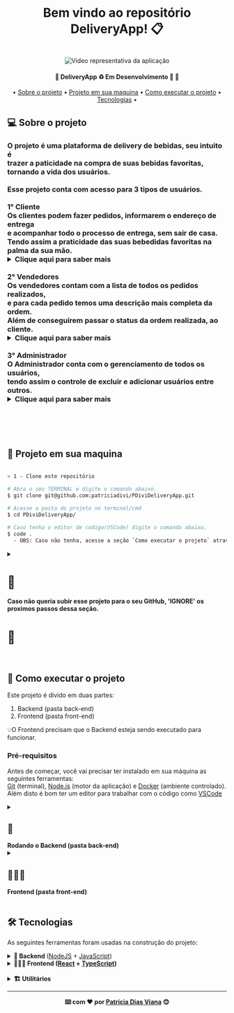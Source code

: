 <div align="center">
<h1 fontsize="80px">Bem vindo ao repositório DeliveryApp! 📋</h1>
  </br>

   <img controls autoplay loop muted markdown="1" src="https://github.com/patriciadivi/PDiviDeliveryApp/assets/38478917/b5f6c73a-1a69-4eab-8e4f-94a757f5e6dd" alt="Video representativa da aplicação" >
   
  <h4 align="center"> 
	🚧  DeliveryApp ♻️ Em Desenvolvimento 🚀 🚧
  </h4>
  <p align="center">
   • <a href="#-sobre-o-projeto">Sobre o projeto</a> •
   <a href="#-projeto-em-sua-maquina">Projeto em sua maquina</a> •
   <a href="#-como-executar-o-projeto">Como executar o projeto</a> •
   <a href="#-tecnologias">Tecnologias</a> •
  </p>
  
  <div align="left">

 ## 💻 Sobre o projeto
  <h3>
  O projeto é uma plataforma de delivery de bebidas, seu intuito é</br>
  trazer a paticidade na compra de suas bebidas favoritas,</br>
  tornando a vida dos usuários.

  </br>
  </br>
  Esse projeto conta com acesso para 3 tipos de usuários.</br>
  
  </br>
  1° Cliente</br> 
  Os clientes podem fazer pedidos, informarem o endereço de entrega</br> 
  e acompanhar todo o processo de entrega, sem sair de casa.</br>
  Tendo assim a praticidade das suas bebedidas favoritas na</br>
  palma da sua mão.</br>
  <details align="left">
  <summary>  Clique aqui para saber mais </summary>
  </br>

  ```Bash

                         >   Acessos para o 'Cliente'   <

        --- Login ---                     |               --- Senha ---
  zebirita@email.com              |               $#zebirita#$

  ```
  
   <video controls autoplay loop muted markdown="0" src="https://github.com/patriciadivi/PDiviDeliveryApp/assets/38478917/92d8944e-848a-48f7-936b-9a5a1ef43b5e" alt="Imagem representativa da aplicação" ></video>
  </details>
  
  </br>
  2° Vendedores</br>
  Os vendedores contam com a lista de todos os pedidos realizados,</br>
  e para cada pedido temos uma descrição mais completa da ordem.</br>
  Além de conseguirem passar o status da ordem realizada, ao cliente.
  <details align="left">
  <summary>  Clique aqui para saber mais </summary>
  </br>

  ```Bash

                         >   Acessos para o 'Vendedores'   <

          --- Login ---                           |               --- Senha ---
  fulana@deliveryapp.com              |               fulana@123

  ```
    <video controls autoplay loop muted markdown="1" src="43b5e" alt="Imagem representativa da aplicação" ></video>
  
  </details>

  </br>
  3° Administrador</br>
  O Administrador conta com o gerenciamento de todos os usuários,</br>
  tendo assim o controle de excluir e adicionar usuários entre outros.
  <details align="left">
  <summary>  Clique aqui para saber mais </summary>
  </br>

  ```Bash

                         >   Acessos para o 'Administrador'   <

          --- Login ---                        |               --- Senha ---
  adm@deliveryapp.com              |               --adm2@21!!--

  ```
  
  </br>
  <video controls autoplay loop muted markdown="1" src="https://github.com/patriciadivi/PDiviDeliveryApp/assets/38478917/0b494f7c-d658-4b92-bac4-a5a389627367" alt="Imagem representativa da aplicação" ></video>
  </details>

  </br>
  </br>
  </h3>
 
  </br>
  
  
 ## 🔗 Projeto em sua maquina
  ```Bash

  > 1 - Clone este repositório
    
  # Abra o seu TERMINAL e digite o comando abaixo.
  $ git clone git@github.com:patriciadivi/PDiviDeliveryApp.git

  # Acesse a pasta do projeto no terminal/cmd
  $ cd PDiviDeliveryApp/

  # Caso tenha o editor de codigo(VSCode) digite o comando abaixo.
  $ code .
    - OBS: Caso não tenha, acesse a seção `Como executar o projeto` através do índice e realize o download.

  ```
  
  
  <details align="left">
	<summary>
		<h1>🚨</h1><strong>Caso não queria subir esse projeto para o seu GitHub, 'IGNORE' os proximos passos dessa seção.</strong><h1>🚨</h1> 
	</summary>
	<br />
	
```Bash
> 2 - Criando uma repositório no seu GitHub
		# Abra seu GitHub
		- Crie um `novo repositório`.
```

<div align="center">
	<img src="https://user-images.githubusercontent.com/38478917/188983072-db5702fb-bb5d-4835-9338-d0a0bb981741.png"/>
</div>
<br />
	
```bash
	
> Defina um `nome` ao seu `repositório` e aperte o botão `crie o repositório`.
	
```

<br />

<div align="center">
	<img src="https://user-images.githubusercontent.com/38478917/188986397-3f3177d7-9d13-414b-9b2b-089c3719e771.png"/>
	<img src="https://user-images.githubusercontent.com/38478917/188987212-0ba26086-f06e-49a6-aaf9-0c7b1f9ed0c0.png"/>
</div>
<br />
	
```bash
> 3 - Vá até a aba do seu repositório criado

 # Encontre o campo abaixo, deixe a guia aberta pois, vamos usa-la no 'PASSO 5'.
```
	
<br />

<div align="center">
	<img src="https://user-images.githubusercontent.com/38478917/188980734-6f857914-9c4a-4597-80f4-e40a55171343.png"/>
</div>
<br />
	
```bash
> 4 - Adicione as mudanças ao _stage_ do Git e faça um `commit`

 # Voltei ao seu terminal.
 # Verifique que as mudanças ainda não estão no _stage_ digite o comando abaixo.
  # Exemplo:
   $ `git status` (devem aparecer listadas as novas alterações em vermelho)
 # Adicione o arquivo alterado, realizado no 'PASSO 3' ao stage do Git
   $ `git add .` (adicionando todas as mudanças - que estavam em vermelho - ao stage do Git)
   $ `git status` (devem aparecer listadas as novas alterações em verde)
 # Faça seus `commit`
  # Exemplo:
   $ `git commit -m "feat:  Iniciando novo projeto 🚀" `.
   $ `git status` (deve aparecer uma mensagem tipo nothing to commit )

> 5 - Adicione o projeto local ao seu repositório criado no `PASSO 2`.
	
 # Adicione o projeto local ao seu repositório criado no 'PASSO 3'.
  # Rode os comando abaixo, de acordo com a sua GUIA mostrada no 'PASSO 3'.
  # 1° comando. Exemplo:
   $ `git remote add origin git@github.com:patriciadivi/repositorioTeste.git`.
  # 2° comando. Exemplo:
   $ `git branch -M main`.
  # 3° comando. Exemplo:
   $ `git push -u origin main`.
	
` AGORA É SÓ ATUALIZAR A PÁGINA E SER FELIZ `😊🎉
	
```

<br />
	
</details>

<br />

## 🚀 Como executar o projeto

  Este projeto é divido em duas partes:
  1. Backend (pasta back-end) 
  2. Frontend (pasta front-end)

  💡O Frontend precisam que o Backend esteja sendo executado para funcionar.

  ### Pré-requisitos

  Antes de começar, você vai precisar ter instalado em sua máquina as seguintes ferramentas:<br />
  [Git](https://git-scm.com) (terminal), [Node.js](https://nodejs.org/en/) (motor da aplicação) e [Docker](https://docs.docker.com/get-docker/) (ambiente controlado).<br />
  Além disto é bom ter um editor para trabalhar com o código como [VSCode](https://code.visualstudio.com/)
  
  
  <details align="left">
    <summary><h2>🎲</h2> <strong>Rodando o Backend (pasta back-end)</strong></summary>

  ```bash

  > 1 - Na raiz do projeto execute os comandos abaixo: 
   # Vá para a pasta back-end
    $ cd back-end/

  > 2 - Instale as dependências
    $ npm install
  
  > 3 - Iniciando o docker
   💡Caso esteja no (windows)
    3.1 - Abra a ferramenta docker desktop
    3.2 - Volte ao terminar da aplicação(back-end) e execute:
    $ docker-compose up --build -d
  
   💡Caso esteja no (Linux ou Mac)
    $ docker-compose up --build -d

  > 4 - Abra o terminal docker executando esse comando:
    $ docker exec -it delivery_api bash
  
  > 5 - Execute a aplicação em modo de desenvolvimento
    $ npm run dev

  # O servidor inciará na porta:3001 - acesse http://localhost:3001 

  ```
  
  </details>
  
  <details align="left">
    <summary><h2>👩🏻‍💻</h2> <strong>Frontend (pasta front-end)</strong></summary>

 ```bash

  > 1 - Na raiz do projeto execute os comandos abaixo: 
   # Vá para a pasta front-end
    $ cd front-end/

  > 2 - Instale as dependências
    $ npm install

  > 3 - Execute a aplicação em modo de desenvolvimento
    $ npm start

  # O servidor web inciará na porta:3000 - acesse http://localhost:3000/

 ``` 
  <br />
 </details>
 <br />
 
 ## 🛠 Tecnologias
	
  <p>As seguintes ferramentas foram usadas na construção do projeto:</p>
	
 <details>
   <summary>
		 <strong>🎲 Backend </strong>
		 (<a href="https://nodejs.org/en/docs/guides">NodeJS</a> +
		 <a href="https://developer.mozilla.org/pt-BR/docs/Web/JavaScript">JavaScript</a>)
	</summary>
	</br>
		<ul>
		<li><a href="https://expressjs.com/pt-br/guide/routing.html">Express</a></li>
		<li><a href="https://www.npmjs.com/package/cors">Cors</a></li>
		<li><a href="https://www.npmjs.com/package/email-validator">Email Validator</a></li>
		<li><a href="https://www.npmjs.com/package/express-async-errors">Express Async Errors</a></li>
		<li><a href="https://jwt.io/">JSON Web Tokens(J.W.T)</a></li>
		<li><a href="https://www.md5hashgenerator.com/">MD5 Hash Generator</a></li>
		<li><a href="https://www.npmjs.com/package/mysql2#installation">MySQL</a></li>
		<li><a href="https://sequelize.org/docs/v6/getting-started/">Sequelize ORM</a></li>
		<li><a href="https://mochajs.org/#installation">Mocha</a></li>
		<li><a href="https://www.npmjs.com/package/nodemon">Nodemon</a></li>
		<li><a href="https://www.chaijs.com/guide/">Chai</a></li>
		<li><a href="https://sinonjs.org/releases/v15/">Sinon JS</a></li>
		</ul>
  </details>
	
<details align="left">
    <summary><strong>👩🏻‍💻 <strong>Frontend</strong>
			(<a href="https://reactjs.org/docs/getting-started.html">React</a> +
		 	<a href="https://www.typescriptlang.org/docs/">TypeScript</a>)
		</summary>
		</br>
		<ul>
      <li><a href="https://axios-http.com/docs/intro">Axios</a></li>
      <li><a href="https://www.npmjs.com/package/email-validator">Email Validator</a></li>
			<li><a href="https://pt-br.legacy.reactjs.org/docs/getting-started.html">React</a></li>
			<li><a href="https://www.npmjs.com/package/react-lottie">React Lottie</a></li>
			<li><a href="https://reactrouter.com/en/main">React Router Dom</a></li>
			<li><a href="https://styled-components.com/docs/basics#installation">Styled Components</a></li>
			<li><a href="https://phosphoricons.com/">Phosphor Icons</a></li>
			<li><a href="https://github.com/uuidjs/uuid">Uuid</a></li>
			<li><a href="https://zustand-demo.pmnd.rs/">Zustand</a></li>
		</ul>
	</details>
 
 </br>
 
<details align="left">
  <summary><strong>🏗️ <strong>Utilitários</strong></summary>
<ul>
<li>Commit: <a href="https://marketplace.visualstudio.com/items?itemName=vivaxy.vscode-conventional-commits">Conventional Commits</a></li>
<li>Editor: <a href="https://code.visualstudio.com/">Visual Studio Code</a></li>
<li>Fontes: <a href="https://fonts.google.com/specimen/Roboto?query=RO">Roboto</a> e <a href="https://fonts.google.com/specimen/Ubuntu?query=Ubu">Ubuntu</a></li>
<li>Teste de API: <a href="https://insomnia.rest/">Insomnia</a></li>
</ul>

</details>
	
 
 </div>

   ---
  ⌨️ com ❤️ por [Patricia Dias Viana](https://github.com/patriciadivi) 😊
</div>
